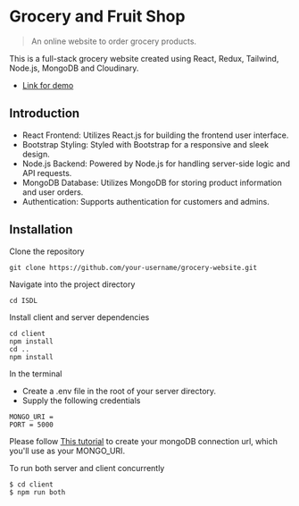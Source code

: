 # Grocery and Fruit Shop

>   An online website to order grocery products.

This is a full-stack grocery website created using React, Redux, Tailwind, Node.js, MongoDB and Cloudinary.

- [Link for demo](https://grocery-store-kohl.vercel.app/)

## Introduction

* React Frontend: Utilizes React.js for building the frontend user interface.
* Bootstrap Styling: Styled with Bootstrap for a responsive and sleek design.
* Node.js Backend: Powered by Node.js for handling server-side logic and API requests.
* MongoDB Database: Utilizes MongoDB for storing product information and user orders.
* Authentication: Supports authentication for customers and admins.

## Installation

Clone the repository
```
git clone https://github.com/your-username/grocery-website.git
```

Navigate into the project directory
```
cd ISDL
```

Install client and server dependencies
```
cd client
npm install
cd ..
npm install
```

In the terminal
- Create a .env file in the root of your server directory.
- Supply the following credentials

```
MONGO_URI = 
PORT = 5000

```

Please follow [This tutorial](https://dev.to/dalalrohit/how-to-connect-to-mongodb-atlas-using-node-js-k9i) to create your mongoDB connection url, which you'll use as your MONGO_URI.

To run both server and client concurrently
```
$ cd client
$ npm run both
```
